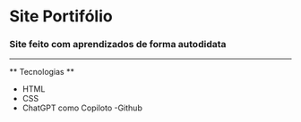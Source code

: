 # Site Portifólio 

### Site feito com aprendizados de forma autodidata

---


** Tecnologias **

 - HTML
 - CSS
 - ChatGPT como Copiloto
 -Github

